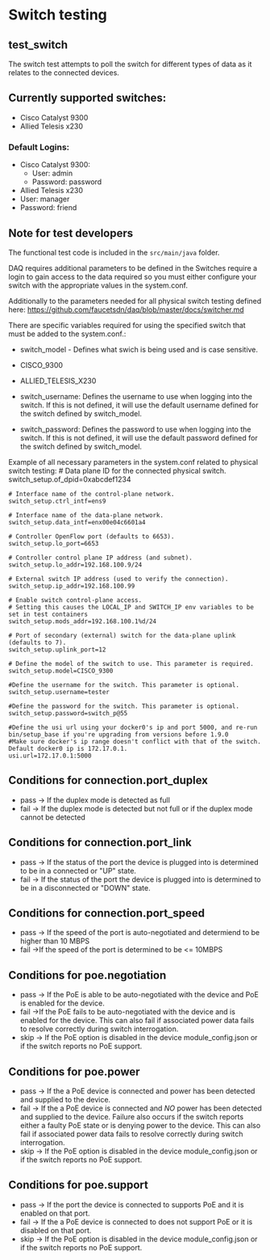 # Switch testing

## test_switch
The switch test attempts to poll the switch for different types of data as it relates to the
connected devices.

## Currently supported switches:
 - Cisco Catalyst 9300
 - Allied Telesis x230

### Default Logins:
 - Cisco Catalyst 9300:
   - User: admin
   - Password: password
 - Allied Telesis x230
  - User: manager
  - Password: friend

## Note for test developers
The functional test code is included in the `src/main/java` folder.

DAQ requires additional parameters to be defined in the Switches require a login to gain access to the data required so you must either configure your switch with the appropriate values in the system.conf.

Additionally to the parameters needed for all physical switch testing defined here: https://github.com/faucetsdn/daq/blob/master/docs/switcher.md

There are specific variables required for using the specified switch that must be added to the system.conf.:

- switch_model - Defines what swich is being used and is case sensitive.
 - CISCO_9300
 - ALLIED_TELESIS_X230

- switch_username: Defines the username to use when logging into the switch.  If this is not defined, it will use the default username defined for the switch defined by switch_model.

- switch_password: Defines the password to use when logging into the switch.  If this is not defined, it will use the default password defined for the switch defined by switch_model.

Example of all necessary parameters in the system.conf related to physical switch testing:
    # Data plane ID for the connected physical switch.
    switch_setup.of_dpid=0xabcdef1234

    # Interface name of the control-plane network.
    switch_setup.ctrl_intf=ens9

    # Interface name of the data-plane network.
    switch_setup.data_intf=enx00e04c6601a4

    # Controller OpenFlow port (defaults to 6653).
    switch_setup.lo_port=6653

    # Controller control plane IP address (and subnet).
    switch_setup.lo_addr=192.168.100.9/24

    # External switch IP address (used to verify the connection).
    switch_setup.ip_addr=192.168.100.99

    # Enable switch control-plane access.
    # Setting this causes the LOCAL_IP and SWITCH_IP env variables to be set in test containers
    switch_setup.mods_addr=192.168.100.1%d/24

    # Port of secondary (external) switch for the data-plane uplink (defaults to 7).
    switch_setup.uplink_port=12

	# Define the model of the switch to use. This parameter is required.
    switch_setup.model=CISCO_9300

	#Define the username for the switch. This parameter is optional.
    switch_setup.username=tester

	#Define the password for the switch. This parameter is optional.
	switch_setup.password=switch_p@55

    #Define the usi url using your docker0's ip and port 5000, and re-run bin/setup_base if you're upgrading from versions before 1.9.0
    #Make sure docker's ip range doesn't conflict with that of the switch. Default docker0 ip is 172.17.0.1. 
    usi.url=172.17.0.1:5000

## Conditions for connection.port_duplex
 - pass -> If the duplex mode is detected as full
 - fail -> If the duplex mode is detected but not full or if the duplex mode cannot be detected

## Conditions for connection.port_link
 - pass -> If the status of the port the device is plugged into is determined to be in a connected or "UP" state.
 - fail -> If the status of the port the device is plugged into is determined to be in a disconnected or "DOWN" state.

## Conditions for connection.port_speed
 - pass -> If the speed of the port is auto-negotiated and determiend to be higher than 10 MBPS
 - fail ->If the speed of the port is determined to be <= 10MBPS

## Conditions for poe.negotiation
 - pass -> If the PoE is able to be auto-negotiated with the device and PoE is enabled for the device.
 - fail ->If the PoE fails to be auto-negotiated with the device and is enabled for the device. This can also fail if associated power data fails to resolve correctly during switch interrogation.
 - skip -> If the PoE option is disabled in the device module_config.json or if the switch reports no PoE support.

## Conditions for poe.power
 - pass -> If the a PoE device is connected and power has been detected and supplied to the device.
 - fail -> If the a PoE device is connected and *NO* power has been detected and supplied to the device.  Failure also occurs if the switch reports either a faulty PoE state or is denying power to the device. This can also fail if associated power data fails to resolve correctly during switch interrogation.
 - skip -> If the PoE option is disabled in the device module_config.json or if the switch reports no PoE support.

 ## Conditions for poe.support
 - pass -> If the port the device is connected to supports PoE and it is enabled on that port.
 - fail -> If the a PoE device is connected to does not support PoE or it is disabled on that port.
 - skip -> If the PoE option is disabled in the device module_config.json or if the switch reports no PoE support.

